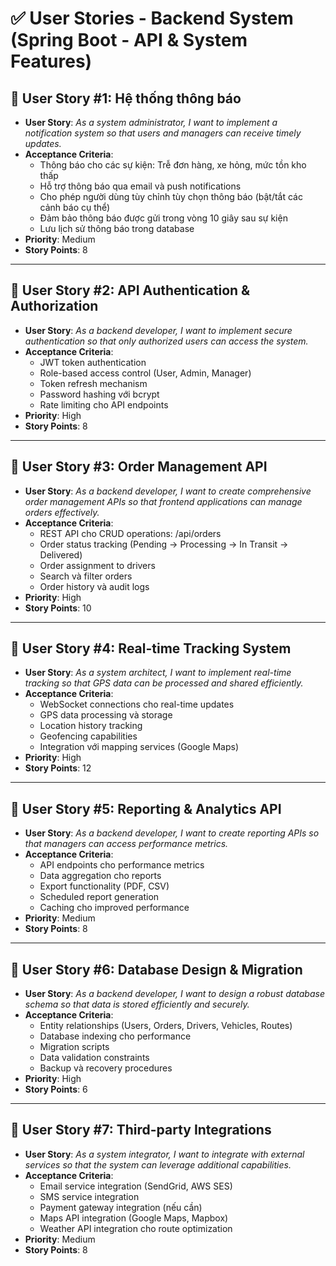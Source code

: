 # ✅ User Stories - Backend System (Spring Boot - API & System Features)

## 🧩 User Story #1: Hệ thống thông báo

- **User Story**: _As a system administrator, I want to implement a notification system so that users and managers can receive timely updates._
- **Acceptance Criteria**:
  - Thông báo cho các sự kiện: Trễ đơn hàng, xe hỏng, mức tồn kho thấp
  - Hỗ trợ thông báo qua email và push notifications
  - Cho phép người dùng tùy chỉnh tùy chọn thông báo (bật/tắt các cảnh báo cụ thể)
  - Đảm bảo thông báo được gửi trong vòng 10 giây sau sự kiện
  - Lưu lịch sử thông báo trong database
- **Priority**: Medium  
- **Story Points**: 8

---

## 🧩 User Story #2: API Authentication & Authorization

- **User Story**: _As a backend developer, I want to implement secure authentication so that only authorized users can access the system._
- **Acceptance Criteria**:
  - JWT token authentication
  - Role-based access control (User, Admin, Manager)
  - Token refresh mechanism
  - Password hashing với bcrypt
  - Rate limiting cho API endpoints
- **Priority**: High  
- **Story Points**: 8

---

## 🧩 User Story #3: Order Management API

- **User Story**: _As a backend developer, I want to create comprehensive order management APIs so that frontend applications can manage orders effectively._
- **Acceptance Criteria**:
  - REST API cho CRUD operations: /api/orders
  - Order status tracking (Pending → Processing → In Transit → Delivered)
  - Order assignment to drivers
  - Search và filter orders
  - Order history và audit logs
- **Priority**: High  
- **Story Points**: 10

---

## 🧩 User Story #4: Real-time Tracking System

- **User Story**: _As a system architect, I want to implement real-time tracking so that GPS data can be processed and shared efficiently._
- **Acceptance Criteria**:
  - WebSocket connections cho real-time updates
  - GPS data processing và storage
  - Location history tracking
  - Geofencing capabilities
  - Integration với mapping services (Google Maps)
- **Priority**: High  
- **Story Points**: 12

---

## 🧩 User Story #5: Reporting & Analytics API

- **User Story**: _As a backend developer, I want to create reporting APIs so that managers can access performance metrics._
- **Acceptance Criteria**:
  - API endpoints cho performance metrics
  - Data aggregation cho reports
  - Export functionality (PDF, CSV)
  - Scheduled report generation
  - Caching cho improved performance
- **Priority**: Medium  
- **Story Points**: 8

---

## 🧩 User Story #6: Database Design & Migration

- **User Story**: _As a backend developer, I want to design a robust database schema so that data is stored efficiently and securely._
- **Acceptance Criteria**:
  - Entity relationships (Users, Orders, Drivers, Vehicles, Routes)
  - Database indexing cho performance
  - Migration scripts
  - Data validation constraints
  - Backup và recovery procedures
- **Priority**: High  
- **Story Points**: 6

---

## 🧩 User Story #7: Third-party Integrations

- **User Story**: _As a system integrator, I want to integrate with external services so that the system can leverage additional capabilities._
- **Acceptance Criteria**:
  - Email service integration (SendGrid, AWS SES)
  - SMS service integration
  - Payment gateway integration (nếu cần)
  - Maps API integration (Google Maps, Mapbox)
  - Weather API integration cho route optimization
- **Priority**: Medium  
- **Story Points**: 8
